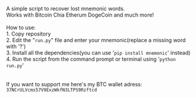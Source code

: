 ﻿A simple script to recover lost mnemonic words.<br/>
Works with Bitcoin Chia Etherum DogeCoin and much more!<br/>
<br/>
How to use:<br/>
    1. Copy repository<br/>
    2. Edit the "```run.py```" file and enter your mnemonic(replace a missing word with '?')<br/>
    3. Install all the dependencies(you can use '```pip install mnemonic```' instead)<br/>
    4. Run the script from the command prompt or terminal using '```python run.py```'<br/>
<br/>
<br/>
If you want to support me here's my BTC wallet adress:<br/>
    ```37NCrULVcms57V9ExzWkfN3LTPS9Rzftcd```<br/>

